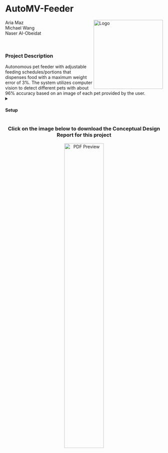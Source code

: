# AutoMV-Feeder

<a href="https://github.com/AriaMaz">
    <img src="https://github.com/AriaMaz/AutoMV-Feeder/assets/102880878/86fe70b0-b34b-4a8c-a58d-2db2228b5730" align="right" width="221" alt="Logo">
</a>

</a>

Aria Maz <br>
Michael Wang <br> 
Naser AI-Obeidat <br>
<p><p>
<br>

<h3 align="left">Project Description</h3>
Autonomous pet feeder with adjustable feeding schedules/portions that dispenses food with a maximum weight error of 3%. The system utilizes computer vision to detect different pets with about 96% accuracy based on an image of each pet provided by the user.
  
  <details>
<summary><h4>Setup</h4></summary>
To use this model, it is recommended to run the following command in your terminal based on your respective opperating system below to create a virtual environment and download the required package managerss, interpreters, and libraries.


#### MacOS

```html
<p>/bin/bash -c "$(curl -fsSL https://raw.githubusercontent.com/Homebrew/install/HEAD/install.sh)" && brew install python3 arduino && mkdir PetFeederProject && cd PetFeederProject && python3 -m venv PetFeederEnv && source PetFeederEnv/bin/activate && pip install opencv-python pyserial</p>
```

#### Windows

```html
<p>mkdir PetFeederProject; cd PetFeederProject; python -m venv PetFeederEnv; .\PetFeederEnv\Scripts\Activate; pip install opencv-python pyserial; choco install arduino</p>
```

#### Linux

```html
<p>sudo apt update && sudo apt install python3-venv python3-pip arduino && mkdir PetFeederProject && cd PetFeederProject && python3 -m venv PetFeederEnv && source PetFeederEnv/bin/activate && pip install opencv-python pyserial</p>
```
  </details>

<h3 align="center">Click on the image below to download the Conceptual Design Report for this project</h3>
<div align="center">
    <a href="https://github.com/AriaMaz/AutoCV-Feeder/files/13792210/AutoCVFConseptualDesignReport.pdf">
        <img src="https://github.com/AriaMaz/AutoCV-Feeder/assets/102880878/04036711-16f3-4a5e-beeb-06f84ab2e938" width="50%" alt="PDF Preview">
    </a>
</div>
